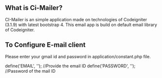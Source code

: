 <h2> What is Ci-Mailer? </h2>

CI-Mailer is an simple application made on technologies of Codeigniter (3.1.9) with latest bootstrap 4. This email app is build on default email library of Codeigniter. 

<h2>To Configure E-mail client</h2>

Please enter your gmail id and password in application/constant.php file.

define('EMAIL', ''); //Provide the email ID
define('PASSWORD', ''); //Password of the mail ID
